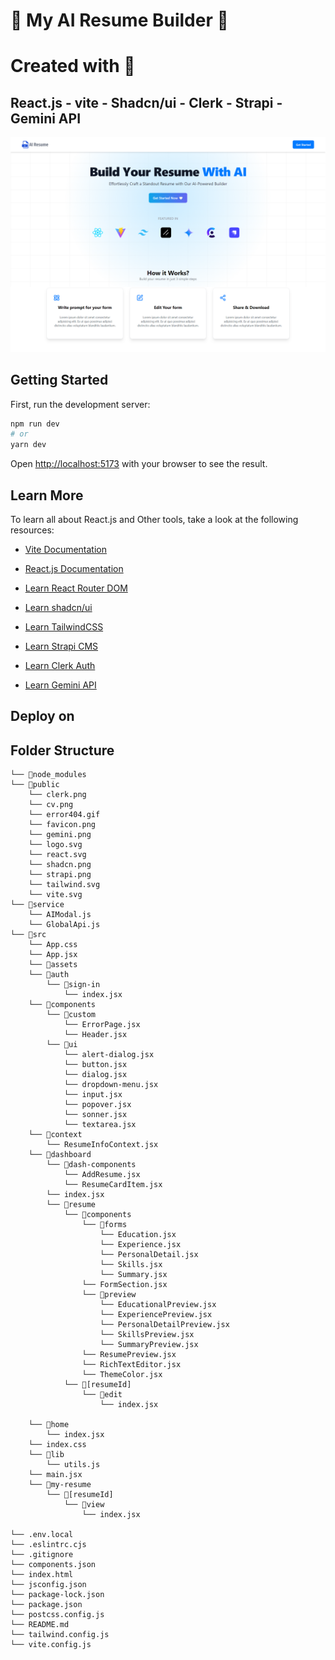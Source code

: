 
# 💙 My AI Resume Builder 💙

# Created with 🤍

## React.js - vite - Shadcn/ui - Clerk - Strapi - Gemini API

<img src="/public/output.png">

## Getting Started

First, run the development server:

```bash
npm run dev
# or
yarn dev

```

Open [http://localhost:5173](http://localhost:5173) with your browser to see the result.


## Learn More

To learn all about React.js and Other tools, take a look at the following resources:

- [Vite Documentation](https://vitejs.dev/)

- [React.js Documentation](https://react.dev/)

- [Learn React Router DOM](https://reactrouter.com/en/main)

- [Learn shadcn/ui](https://ui.shadcn.com/)

- [Learn TailwindCSS](https://tailwindcss.com/)

- [Learn Strapi CMS](https://strapi.io/)

- [Learn Clerk Auth](https://clerk.com/)

- [Learn Gemini API](https://ai.google.dev/gemini-api)



## Deploy on 


## Folder Structure
```
└── 📁node_modules
└── 📁public
    └── clerk.png
    └── cv.png
    └── error404.gif
    └── favicon.png
    └── gemini.png
    └── logo.svg
    └── react.svg
    └── shadcn.png
    └── strapi.png
    └── tailwind.svg
    └── vite.svg
└── 📁service
    └── AIModal.js
    └── GlobalApi.js
└── 📁src
    └── App.css
    └── App.jsx
    └── 📁assets
    └── 📁auth
        └── 📁sign-in
            └── index.jsx
    └── 📁components
        └── 📁custom
            └── ErrorPage.jsx
            └── Header.jsx
        └── 📁ui
            └── alert-dialog.jsx
            └── button.jsx
            └── dialog.jsx
            └── dropdown-menu.jsx
            └── input.jsx
            └── popover.jsx
            └── sonner.jsx
            └── textarea.jsx
    └── 📁context
        └── ResumeInfoContext.jsx
    └── 📁dashboard
        └── 📁dash-components
            └── AddResume.jsx
            └── ResumeCardItem.jsx
        └── index.jsx
        └── 📁resume
            └── 📁components
                └── 📁forms
                    └── Education.jsx
                    └── Experience.jsx
                    └── PersonalDetail.jsx
                    └── Skills.jsx
                    └── Summary.jsx
                └── FormSection.jsx
                └── 📁preview
                    └── EducationalPreview.jsx
                    └── ExperiencePreview.jsx
                    └── PersonalDetailPreview.jsx
                    └── SkillsPreview.jsx
                    └── SummaryPreview.jsx
                └── ResumePreview.jsx
                └── RichTextEditor.jsx
                └── ThemeColor.jsx
            └── 📁[resumeId]
                └── 📁edit
                    └── index.jsx

    └── 📁home
        └── index.jsx
    └── index.css
    └── 📁lib
        └── utils.js
    └── main.jsx
    └── 📁my-resume
        └── 📁[resumeId]
            └── 📁view
                └── index.jsx

└── .env.local
└── .eslintrc.cjs
└── .gitignore
└── components.json
└── index.html
└── jsconfig.json
└── package-lock.json
└── package.json
└── postcss.config.js
└── README.md
└── tailwind.config.js
└── vite.config.js
```
